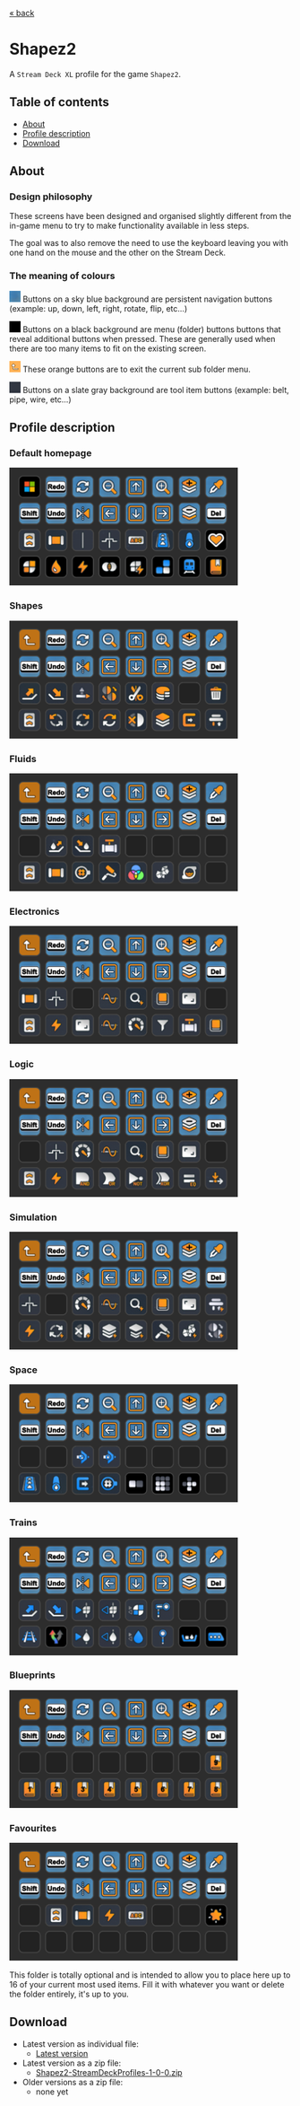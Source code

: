 [&laquo; back](../README.md)

# Shapez2

A `Stream Deck XL` profile for the game `Shapez2`.

## Table of contents

- [About](#about)
- [Profile description](#profile-description)
- [Download](#download)

## About

### Design philosophy

These screens have been designed and organised slightly different from the in-game menu to try to make functionality available in less steps.

The goal was to also remove the need to use the keyboard leaving you with one hand on the mouse and the other on the Stream Deck.

### The meaning of colours

<img src="../../images/background/bg-sky.png" alt="Sky blue" height="20" /> Buttons on a sky blue background are persistent navigation buttons (example: up, down, left, right, rotate, flip, etc...)

<img src="../../images/background/bg-black.png" alt="Sky blue" height="20" /> Buttons on a black background are menu (folder) buttons buttons that reveal additional buttons when pressed. These are generally used when there are too many items to fit on the existing screen.

<img src="../../images/icons/nav-back-orange.png" alt="Sky blue" height="20" /> These orange buttons are to exit the current sub folder menu.

<img src="../../images/background/bg-slate.png" alt="Sky blue" height="20" /> Buttons on a slate gray background are tool item buttons (example: belt, pipe, wire, etc...)

## Profile description

### Default homepage

<img src="v1/screenshots/shapez2-01-default.png" alt="Stream Deck XL - Shapez2 - Default" height="210" />

### Shapes

<img src="v1/screenshots/shapez2-02-shape.png" alt="Stream Deck XL - Shapez2 - Shapes" height="210" />

### Fluids

<img src="v1/screenshots/shapez2-03-fluid.png" alt="Stream Deck XL - Shapez2 - Fluids" height="210" />

### Electronics

<img src="v1/screenshots/shapez2-04-elec.png" alt="Stream Deck XL - Shapez2 - Electronics" height="210" />

### Logic

<img src="v1/screenshots/shapez2-05-logic.png" alt="Stream Deck XL - Shapez2 - Logic" height="210" />

### Simulation

<img src="v1/screenshots/shapez2-06-sim.png" alt="Stream Deck XL - Shapez2 - Simulation" height="210" />

### Space

<img src="v1/screenshots/shapez2-07-space.png" alt="Stream Deck XL - Shapez2 - Space" height="210" />

### Trains

<img src="v1/screenshots/shapez2-08-train.png" alt="Stream Deck XL - Shapez2 - Trains" height="210" />

### Blueprints

<img src="v1/screenshots/shapez2-09-blueprint.png" alt="Stream Deck XL - Shapez2 - Blueprints" height="210" />

### Favourites

<img src="v1/screenshots/shapez2-10-favourite.png" alt="Stream Deck XL - Shapez2 - Favourites" height="210" />

This folder is totally optional and is intended to allow you to place here up to 16 of your current most used items. Fill it with whatever you want or delete the folder entirely, it's up to you.

## Download

- Latest version as individual file:
    - [Latest version](v1/Shapez2.streamDeckProfile)
- Latest version as a zip file:
    - [Shapez2-StreamDeckProfiles-1-0-0.zip](v1/Shapez2-StreamDeckProfiles-1-0-0.zip)
- Older versions as a zip file:
    - none yet
